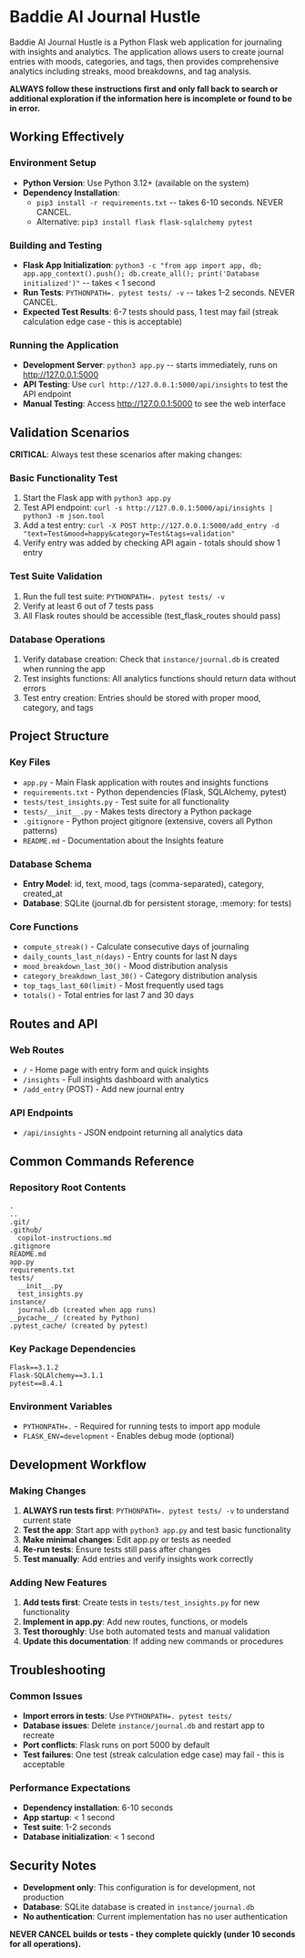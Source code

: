 # Baddie AI Journal Hustle

Baddie AI Journal Hustle is a Python Flask web application for journaling with insights and analytics. The application allows users to create journal entries with moods, categories, and tags, then provides comprehensive analytics including streaks, mood breakdowns, and tag analysis.

**ALWAYS follow these instructions first and only fall back to search or additional exploration if the information here is incomplete or found to be in error.**

## Working Effectively

### Environment Setup
- **Python Version**: Use Python 3.12+ (available on the system)
- **Dependency Installation**: 
  - `pip3 install -r requirements.txt` -- takes 6-10 seconds. NEVER CANCEL.
  - Alternative: `pip3 install flask flask-sqlalchemy pytest`

### Building and Testing
- **Flask App Initialization**: `python3 -c "from app import app, db; app.app_context().push(); db.create_all(); print('Database initialized')"` -- takes < 1 second
- **Run Tests**: `PYTHONPATH=. pytest tests/ -v` -- takes 1-2 seconds. NEVER CANCEL.
- **Expected Test Results**: 6-7 tests should pass, 1 test may fail (streak calculation edge case - this is acceptable)

### Running the Application
- **Development Server**: `python3 app.py` -- starts immediately, runs on http://127.0.0.1:5000
- **API Testing**: Use `curl http://127.0.0.1:5000/api/insights` to test the API endpoint
- **Manual Testing**: Access http://127.0.0.1:5000 to see the web interface

## Validation Scenarios

**CRITICAL**: Always test these scenarios after making changes:

### Basic Functionality Test
1. Start the Flask app with `python3 app.py`
2. Test API endpoint: `curl -s http://127.0.0.1:5000/api/insights | python3 -m json.tool`
3. Add a test entry: `curl -X POST http://127.0.0.1:5000/add_entry -d "text=Test&mood=happy&category=Test&tags=validation"`
4. Verify entry was added by checking API again - totals should show 1 entry

### Test Suite Validation
1. Run the full test suite: `PYTHONPATH=. pytest tests/ -v`
2. Verify at least 6 out of 7 tests pass
3. All Flask routes should be accessible (test_flask_routes should pass)

### Database Operations
1. Verify database creation: Check that `instance/journal.db` is created when running the app
2. Test insights functions: All analytics functions should return data without errors
3. Test entry creation: Entries should be stored with proper mood, category, and tags

## Project Structure

### Key Files
- `app.py` - Main Flask application with routes and insights functions
- `requirements.txt` - Python dependencies (Flask, SQLAlchemy, pytest)
- `tests/test_insights.py` - Test suite for all functionality
- `tests/__init__.py` - Makes tests directory a Python package
- `.gitignore` - Python project gitignore (extensive, covers all Python patterns)
- `README.md` - Documentation about the Insights feature

### Database Schema
- **Entry Model**: id, text, mood, tags (comma-separated), category, created_at
- **Database**: SQLite (journal.db for persistent storage, :memory: for tests)

### Core Functions
- `compute_streak()` - Calculate consecutive days of journaling
- `daily_counts_last_n(days)` - Entry counts for last N days
- `mood_breakdown_last_30()` - Mood distribution analysis
- `category_breakdown_last_30()` - Category distribution analysis  
- `top_tags_last_60(limit)` - Most frequently used tags
- `totals()` - Total entries for last 7 and 30 days

## Routes and API

### Web Routes
- `/` - Home page with entry form and quick insights
- `/insights` - Full insights dashboard with analytics
- `/add_entry` (POST) - Add new journal entry

### API Endpoints  
- `/api/insights` - JSON endpoint returning all analytics data

## Common Commands Reference

### Repository Root Contents
```
.
..
.git/
.github/
  copilot-instructions.md
.gitignore
README.md
app.py
requirements.txt
tests/
  __init__.py
  test_insights.py
instance/
  journal.db (created when app runs)
__pycache__/ (created by Python)
.pytest_cache/ (created by pytest)
```

### Key Package Dependencies
```
Flask==3.1.2
Flask-SQLAlchemy==3.1.1  
pytest==8.4.1
```

### Environment Variables
- `PYTHONPATH=.` - Required for running tests to import app module
- `FLASK_ENV=development` - Enables debug mode (optional)

## Development Workflow

### Making Changes
1. **ALWAYS run tests first**: `PYTHONPATH=. pytest tests/ -v` to understand current state
2. **Test the app**: Start app with `python3 app.py` and test basic functionality
3. **Make minimal changes**: Edit app.py or tests as needed
4. **Re-run tests**: Ensure tests still pass after changes
5. **Test manually**: Add entries and verify insights work correctly

### Adding New Features
1. **Add tests first**: Create tests in `tests/test_insights.py` for new functionality
2. **Implement in app.py**: Add new routes, functions, or models
3. **Test thoroughly**: Use both automated tests and manual validation
4. **Update this documentation**: If adding new commands or procedures

## Troubleshooting

### Common Issues
- **Import errors in tests**: Use `PYTHONPATH=. pytest tests/` 
- **Database issues**: Delete `instance/journal.db` and restart app to recreate
- **Port conflicts**: Flask runs on port 5000 by default
- **Test failures**: One test (streak calculation edge case) may fail - this is acceptable

### Performance Expectations
- **Dependency installation**: 6-10 seconds
- **App startup**: < 1 second  
- **Test suite**: 1-2 seconds
- **Database initialization**: < 1 second

## Security Notes
- **Development only**: This configuration is for development, not production
- **Database**: SQLite database is created in `instance/journal.db`
- **No authentication**: Current implementation has no user authentication

**NEVER CANCEL builds or tests - they complete quickly (under 10 seconds for all operations).**